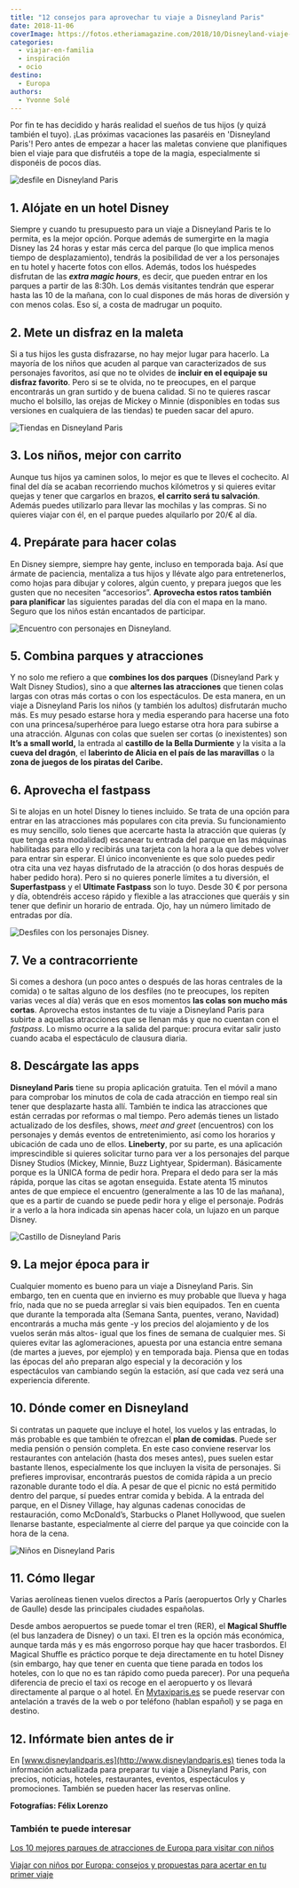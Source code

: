 ```yaml
---
title: "12 consejos para aprovechar tu viaje a Disneyland Paris"
date: 2018-11-06
coverImage: https://fotos.etheriamagazine.com/2018/10/Disneyland-viaje-familia-1-e1577797377918.jpg
categories: 
  - viajar-en-familia
  - inspiración
  - ocio
destino: 
  - Europa
authors: 
  - Yvonne Solé
---
```


Por fin te has decidido y harás realidad el sueños de tus hijos (y quizá también el tuyo). ¡Las próximas vacaciones las pasaréis en 'Disneyland Paris'! Pero antes de empezar a hacer las maletas conviene que planifiques bien el viaje para que disfrutéis a tope de la magia, especialmente si disponéis de pocos días.

![desfile en Disneyland Paris](https://fotos.etheriamagazine.com/2018/10/Disneyland-viaje-familia-1-e1577797377918.jpg "Desfile en Disneyland Paris.")

## 1\. Alójate en un hotel Disney

Siempre y cuando tu presupuesto para un viaje a Disneyland Paris te lo permita, es la 
mejor opción. Porque además de sumergirte en la magia Disney las 24 horas y estar más 
cerca del parque (lo que implica menos tiempo de desplazamiento), tendrás la posibilidad 
de ver a los personajes en tu hotel y hacerte fotos con ellos. Además, todos los 
huéspedes disfrutan de las **_extra magic hours_**, es decir, que pueden entrar en los 
parques a partir de las 8:30h. Los demás visitantes tendrán que esperar hasta las 10 de 
la mañana, con lo cual dispones de más horas de diversión y con menos colas. Eso sí, a 
costa de madrugar un poquito. 

## 2\. Mete un disfraz en la maleta

Si a tus hijos les gusta disfrazarse, no hay mejor lugar para hacerlo. La mayoría de los 
niños que acuden al parque van caracterizados de sus personajes favoritos, así que no te 
olvides de **incluir en el equipaje su disfraz favorito**. Pero si se te olvida, no te 
preocupes, en el parque encontrarás un gran surtido y de buena calidad. Si no te quieres 
rascar mucho el bolsillo, las orejas de Mickey o Minnie (disponibles en todas sus 
versiones en cualquiera de las tiendas) te pueden sacar del apuro. 

![Tiendas en Disneyland Paris](https://fotos.etheriamagazine.com/2018/10/Disneyland-viaje-familia-4-e1577797402266.jpg "Tiendas en Disneyland Paris.")

## 3\. Los niños, mejor con carrito

Aunque tus hijos ya caminen solos, lo mejor es que te lleves el cochecito. Al final del 
día se acaban recorriendo muchos kilómetros y si quieres evitar quejas y tener que 
cargarlos en brazos, **el carrito será tu salvación**. Además puedes utilizarlo para 
llevar las mochilas y las compras. Si no quieres viajar con él, en el parque puedes 
alquilarlo por 20/€ al día. 

## 4\. Prepárate para hacer colas

En Disney siempre, siempre hay gente, incluso en temporada baja. Así que ármate de 
paciencia, mentaliza a tus hijos y llévate algo para entretenerlos, como hojas para 
dibujar y colores, algún cuento, y prepara juegos que les gusten que no necesiten 
“accesorios”. **Aprovecha estos ratos también para planificar** las siguientes paradas 
del día con el mapa en la mano. Seguro que los niños están encantados de participar. 

![Encuentro con personajes en Disneyland.](https://fotos.etheriamagazine.com/2018/10/Disneyland-viaje-familia-5-e1577797437825.jpg "Momentos mágicos en las calles de Disneyland Paris.")

## 5\. Combina parques y atracciones

Y no solo me refiero a que **combines los dos parques** (Disneyland Park y Walt Disney 
Studios), sino a que **alternes las atracciones** que tienen colas largas con otras más 
cortas o con los espectáculos. De esta manera, en un viaje a Disneyland Paris los niños 
(y también los adultos) disfrutarán mucho más. Es muy pesado estarse hora y media 
esperando para hacerse una foto con una princesa/superhéroe para luego estarse otra hora 
para subirse a una atracción. Algunas con colas que suelen ser cortas (o inexistentes) 
son **It’s a small world,** la entrada al **castillo de la Bella Durmiente** y la visita 
a la **cueva del dragón**, el **laberinto de Alicia en el país de las maravillas** o la 
**zona de juegos de los piratas del Caribe.** 

## 6\. Aprovecha el fastpass

Si te alojas en un hotel Disney lo tienes incluido. Se trata de una opción para entrar 
en las atracciones más populares con cita previa. Su funcionamiento es muy sencillo, 
solo tienes que acercarte hasta la atracción que quieras (y que tenga esta modalidad) 
escanear tu entrada del parque en las máquinas habilitadas para ello y recibirás una 
tarjeta con la hora a la que debes volver para entrar sin esperar. El único 
inconveniente es que solo puedes pedir otra cita una vez hayas disfrutado de la 
atracción (o dos horas después de haber pedido hora). Pero si no quieres ponerle límites 
a tu diversión, el **Superfastpass** y el **Ultimate Fastpass** son lo tuyo. Desde 30 € 
por persona y día, obtendréis acceso rápido y flexible a las atracciones que queráis y 
sin tener que definir un horario de entrada. Ojo, hay un número limitado de entradas por 
día. 

![Desfiles con los personajes Disney.](https://fotos.etheriamagazine.com/2018/10/Disneyland-viaje-familia-6-e1577797461495.jpg "Personajes en los desfiles.")

## 7\. Ve a contracorriente

Si comes a deshora (un poco antes o después de las horas centrales de la comida) o te 
saltas alguno de los desfiles (no te preocupes, los repiten varias veces al día) verás 
que en esos momentos **las colas son mucho más cortas**. Aprovecha estos instantes de tu 
viaje a Disneyland Paris para subirte a aquellas atracciones que se llenan más y que no 
cuentan con el _fastpass_. Lo mismo ocurre a la salida del parque: procura evitar salir 
justo cuando acaba el espectáculo de clausura diaria. 

## 8\. Descárgate las apps

**Disneyland Paris** tiene su propia aplicación gratuita. Ten el móvil a mano para 
comprobar los minutos de cola de cada atracción en tiempo real sin tener que desplazarte 
hasta allí. También te indica las atracciones que están cerradas por reformas o mal 
tiempo. Pero además tienes un listado actualizado de los desfiles, shows, _meet and 
greet_ (encuentros) con los personajes y demás eventos de entretenimiento, así como los 
horarios y ubicación de cada uno de ellos. **Lineberty**, por su parte, es una 
aplicación imprescindible si quieres solicitar turno para ver a los personajes del 
parque Disney Studios (Mickey, Minnie, Buzz Lightyear, Spiderman). Básicamente porque es 
la ÚNICA forma de pedir hora. Prepara el dedo para ser la más rápida, porque las citas 
se agotan enseguida. Estate atenta 15 minutos antes de que empiece el encuentro 
(generalmente a las 10 de las mañana), que es a partir de cuando se puede pedir hora y 
elige el personaje. Podrás ir a verlo a la hora indicada sin apenas hacer cola, un 
lujazo en un parque Disney. 

![Castillo de Disneyland Paris](https://fotos.etheriamagazine.com/2018/10/Disneyland-viaje-familia-2-e1577797477190.jpg "Espectáculo frente al castillo.")

## 9\. La mejor época para ir

Cualquier momento es bueno para un viaje a Disneyland Paris. Sin embargo, ten en cuenta 
que en invierno es muy probable que llueva y haga frío, nada que no se pueda arreglar si 
vais bien equipados. Ten en cuenta que durante la temporada alta (Semana Santa, puentes, 
verano, Navidad) encontrarás a mucha más gente -y los precios del alojamiento y de los 
vuelos serán más altos- igual que los fines de semana de cualquier mes. Si quieres 
evitar las aglomeraciones, apuesta por una estancia entre semana (de martes a jueves, 
por ejemplo) y en temporada baja. Piensa que en todas las épocas del año preparan algo 
especial y la decoración y los espectáculos van cambiando según la estación, así que 
cada vez será una experiencia diferente. 

## 10\. Dónde comer en Disneyland

Si contratas un paquete que incluye el hotel, los vuelos y las entradas, lo más probable 
es que también te ofrezcan el **plan de comidas**. Puede ser media pensión o pensión 
completa. En este caso conviene reservar los restaurantes con antelación (hasta dos 
meses antes), pues suelen estar bastante llenos, especialmente los que incluyen la 
visita de personajes. Si prefieres improvisar, encontrarás puestos de comida rápida a un 
precio razonable durante todo el día. A pesar de que el picnic no está permitido dentro 
del parque, sí puedes entrar comida y bebida. A la entrada del parque, en el Disney 
Village, hay algunas cadenas conocidas de restauración, como McDonald’s, Starbucks o 
Planet Hollywood, que suelen llenarse bastante, especialmente al cierre del parque ya 
que coincide con la hora de la cena. 

![Niños en Disneyland Paris](https://fotos.etheriamagazine.com/2018/10/Disneyland-viaje-familia-7-e1577797500813.jpg "Carroza en un desfile en Disneyland Paris.")

## 11\. Cómo llegar

Varias aerolíneas tienen vuelos directos a París (aeropuertos Orly y Charles de Gaulle) 
desde las principales ciudades españolas. 

Desde ambos aeropuertos se puede tomar el tren (RER), el **Magical Shuffle** (el bus 
lanzadera de Disney) o un taxi. El tren es la opción más económica, aunque tarda más y 
es más engorroso porque hay que hacer trasbordos. El Magical Shuffle es práctico porque 
te deja directamente en tu hotel Disney (sin embargo, hay que tener en cuenta que tiene 
parada en todos los hoteles, con lo que no es tan rápido como pueda parecer). Por una 
pequeña diferencia de precio el taxi os recoge en el aeropuerto y os llevará 
directamente al parque o al hotel. En [Mytaxiparis.es](http://Mytaxiparis.es) se puede 
reservar con antelación a través de la web o por teléfono (hablan español) y se paga en 
destino. 

## 12\. Infórmate bien antes de ir

En [www.disneylandparis.es](http://www.disneylandparis.es) tienes toda la información 
actualizada para preparar tu viaje a Disneyland Paris, con precios, noticias, hoteles, 
restaurantes, eventos, espectáculos y promociones. También se pueden hacer las reservas 
online. 

**Fotografías: Félix Lorenzo** 

### También te puede interesar

[Los 10 mejores parques de atracciones de Europa para visitar con 
niños](https://etheriamagazine.com/2018/07/09/los-10-mejores-parques-de-atracciones-de-europa-para-visitar-con-familia/) 

[Viajar con niños por Europa: consejos y propuestas para acertar en tu primer 
viaje](https://etheriamagazine.com/2021/02/02/viajar-con-ninos-por-europa-consejos-y-propuestas/)
